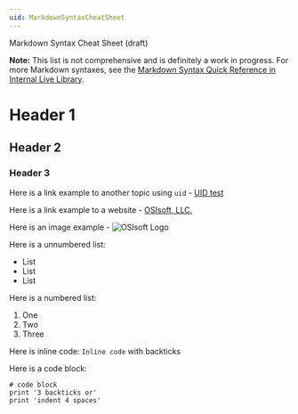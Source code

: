 ```yaml
---
uid: MarkdownSyntaxCheatSheet
---
```


Markdown Syntax Cheat Sheet (draft)

**Note:** This list is not comprehensive and is definitely a work in progress. For more Markdown syntaxes, see the [Markdown Syntax Quick Reference in Internal Live Library](http://doclibcagg.osisoft.com/LiveLibrary/web/pub.xql?c=t&action=home&pub=MarkdownGitHubDocFX%20Procedures%20and%20Reference%20Guide-v1&lang=en#addHistory=true&filename=GUID-AD387A12-9ED2-4A2A-ADAD-F51B9473724A.xml&docid=GUID-6FF1B2BD-62FF-4242-9376-596D0456D61B&inner_id=&tid=&query=&scope=&resource=&toc=false&eventType=lcContent.loadDocGUID-6FF1B2BD-62FF-4242-9376-596D0456D61B).

# Header 1

## Header 2

### Header 3

Here is a link example to another topic using `uid` - [UID test](xref:UIDtest)

Here is a link example to a website - [OSIsoft, LLC.](http://www.osisoft.com)

Here is an image example - ![OSIsoft Logo](https://www.osisoft.com/images/osi-logo.png)

Here is a unnumbered list:
* List
* List
* List
  
Here is a numbered list:
1. One
2. Two
3. Three

Here is inline code:
`Inline code` with backticks

Here is a code block:

```
# code block
print '3 backticks or'
print 'indent 4 spaces'
```